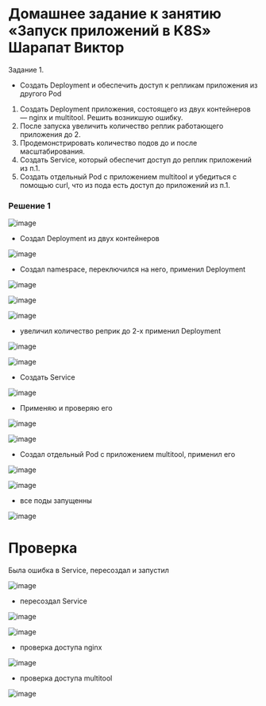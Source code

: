 # Домашнее задание к занятию «Запуск приложений в K8S» Шарапат Виктор

Задание 1.
* Создать Deployment и обеспечить доступ к репликам приложения из другого Pod
1) Создать Deployment приложения, состоящего из двух контейнеров — nginx и multitool. Решить возникшую ошибку.
2) После запуска увеличить количество реплик работающего приложения до 2.
3) Продемонстрировать количество подов до и после масштабирования.
4) Создать Service, который обеспечит доступ до реплик приложений из п.1.
5) Создать отдельный Pod с приложением multitool и убедиться с помощью curl, что из пода есть доступ до приложений из п.1.

### Решение 1

![image](https://github.com/user-attachments/assets/0b57a960-9f42-42d6-b29b-4bfa6b118465)

* Создал Deployment из двух контейнеров

![image](https://github.com/user-attachments/assets/babeedc0-1972-4e1c-9d64-462bfc44b0cf)

* Создал namespace, переключился на него, применил Deployment 

![image](https://github.com/user-attachments/assets/70566248-e923-4ff0-85e7-417040e370b4)

![image](https://github.com/user-attachments/assets/1aa0daa4-22a0-428e-9506-2eab7185facb)

![image](https://github.com/user-attachments/assets/cbd614c2-0411-424f-8015-d2a674488bfd)

* увеличил количество реприк до 2-х применил Deployment

![image](https://github.com/user-attachments/assets/d94714e6-9e01-412e-ad73-5c9610e881c3)

![image](https://github.com/user-attachments/assets/f4909e1c-4b96-428e-a05e-7d0319d034f5)

* Создать Service

![image](https://github.com/user-attachments/assets/2f5af9ed-5088-402c-b42e-eea1c168302a)

* Применяю и проверяю его

![image](https://github.com/user-attachments/assets/d2a98660-c2fa-48e8-bcc2-275f52d0ce4c)

![image](https://github.com/user-attachments/assets/52d8122f-f8c3-4e72-8774-36eb0eae1404)

* Создал отдельный Pod с приложением multitool, применил его

![image](https://github.com/user-attachments/assets/979b838b-be4f-4dbf-9dbe-ffa2170fc114)

![image](https://github.com/user-attachments/assets/3b35bda7-31a3-41de-97c5-43a4299831a3)

* все поды запущенны

![image](https://github.com/user-attachments/assets/b3076bca-1ac9-4eed-ab0b-998b92362676)


# Проверка

Была ошибка в Service, пересоздал и запустил

![image](https://github.com/user-attachments/assets/da08b0e1-b972-45e5-a65a-621016d51de5)

* пересоздал Service

![image](https://github.com/user-attachments/assets/f0a5b89e-3d8c-4234-80ec-8b5dd85bdd3f)

![image](https://github.com/user-attachments/assets/b1eb07c2-94eb-4c97-805c-0a6e97297626)



* проверка доступа nginx

![image](https://github.com/user-attachments/assets/2efdaf0c-d8e0-4787-8fc9-01cb72056dcc)

* проверка доступа multitool

![image](https://github.com/user-attachments/assets/e25350dd-2522-4095-b732-73bf172e6b1f)




